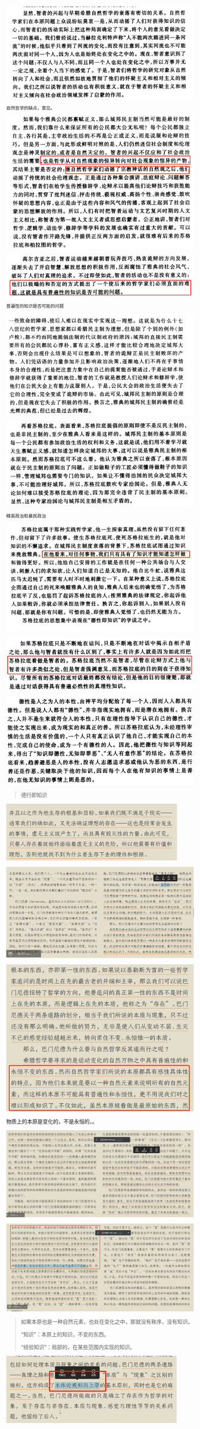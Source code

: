 

![image-20220514072318547](西方哲学十五讲.assets/image-20220514072318547.png)

```
自然哲学的缺点，意见。
```



![image-20220514072800709](西方哲学十五讲.assets/image-20220514072800709.png)





![image-20220514073723713](西方哲学十五讲.assets/image-20220514073723713.png)

```
普遍性的知识是否可能的问题
```





![image-20220514074313762](西方哲学十五讲.assets/image-20220514074313762.png)





![image-20220514074430041](西方哲学十五讲.assets/image-20220514074430041.png)

```
精英政治和暴民政治
```

![image-20220514074742632](西方哲学十五讲.assets/image-20220514074742632.png)



![image-20220514075016395](西方哲学十五讲.assets/image-20220514075016395.png)







![image-20220514075508751](西方哲学十五讲.assets/image-20220514075508751.png)

> 德行即知识





![image-20220514084649129](西方哲学十五讲.assets/image-20220514084649129.png)







![image-20220514091807715](西方哲学十五讲.assets/image-20220514091807715.png)





![image-20220514092416844](西方哲学十五讲.assets/image-20220514092416844.png)

物质上的本原是变化的，不是永恒的，。

![image-20220514092620025](西方哲学十五讲.assets/image-20220514092620025.png)



![image-20220514092949851](西方哲学十五讲.assets/image-20220514092949851.png)

> 如果本原也是一种自然元素，也处在变化之中，那就没有秩序，没有知识。
>
> “知识”：本原上的知识，不变的东西。
>
> “经验知识”：局部的，在某些范围内实现的知识。

![image-20220514093033328](西方哲学十五讲.assets/image-20220514093033328.png)